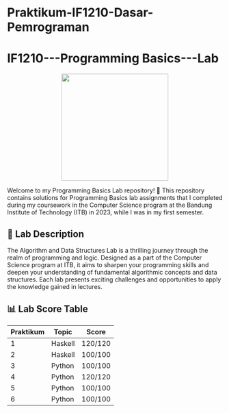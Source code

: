 # Praktikum-IF1210-Dasar-Pemrograman

# IF1210---Programming Basics---Lab

<p align="center">
  <img width=250 height=250 src="logo.jpeg">
</p>

Welcome to my Programming Basics Lab repository! 🚀 This repository contains solutions for Programming Basics lab assignments that I completed during my coursework in the Computer Science program at the Bandung Institute of Technology (ITB) in 2023, while I was in my first semester. 

## 📘 Lab Description

The Algorithm and Data Structures Lab is a thrilling journey through the realm of programming and logic. Designed as a part of the Computer Science program at ITB, it aims to sharpen your programming skills and deepen your understanding of fundamental algorithmic concepts and data structures. Each lab presents exciting challenges and opportunities to apply the knowledge gained in lectures.

## 📊 Lab Score Table

| Praktikum    | Topic                                         | Score  |
|--------------|-----------------------------------------------|--------|
| 1            | Haskell                                       | 120/120|
| 2            | Haskell                                       | 100/100|
| 3            | Python                                        | 100/100|
| 4            | Python                                        | 120/120|
| 5            | Python                                        | 100/100|
| 6            | Python                                        | 100/100|
